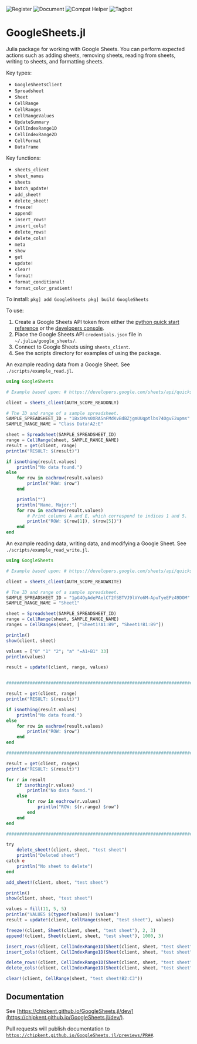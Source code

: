 <!-- ![Test](https://github.com/chipkent/GoogleSheets.jl/actions/workflows/test.yml/badge.svg) -->
![Register](https://github.com/chipkent/GoogleSheets.jl/actions/workflows/register.yml/badge.svg)
![Document](https://github.com/chipkent/GoogleSheets.jl/actions/workflows/document.yml/badge.svg)
![Compat Helper](https://github.com/chipkent/GoogleSheets.jl/actions/workflows/compathelper.yml/badge.svg)
![Tagbot](https://github.com/chipkent/GoogleSheets.jl/actions/workflows/tagbot.yml/badge.svg)

# GoogleSheets.jl

Julia package for working with Google Sheets.  You can perform expected actions such as adding sheets,
removing sheets, reading from sheets, writing to sheets, and formatting sheets.

Key types:
* `GoogleSheetsClient`
* `Spreadsheet`
* `Sheet`
* `CellRange`
* `CellRanges`
* `CellRangeValues`
* `UpdateSummary`
* `CellIndexRange1D`
* `CellIndexRange2D`
* `CellFormat`
* `DataFrame`

Key functions:
* `sheets_client`
* `sheet_names`
* `sheets`
* `batch_update!`
* `add_sheet!`
* `delete_sheet!`
* `freeze!`
* `append!`
* `insert_rows!`
* `insert_cols!`
* `delete_rows!`
* `delete_cols!`
* `meta`
* `show`
* `get`
* `update!`
* `clear!`
* `format!`
* `format_conditional!`
* `format_color_gradient!`

To install:
    ```
    pkg] add GoogleSheets
    pkg] build GoogleSheets
    ```

To use:
1. Create a Google Sheets API token from either the [python quick start reference](https://developers.google.com/sheets/api/quickstart/python) or the [developers console](https://console.developers.google.com/apis/credentials).
2. Place the Google Sheets API `credentials.json` file in `~/.julia/google_sheets/`.
3. Connect to Google Sheets using `sheets_client`.
4. See the scripts directory for examples of using the package.

An example reading data from a Google Sheet.  See `./scripts/example_read.jl`.

```julia
using GoogleSheets

# Example based upon: # https://developers.google.com/sheets/api/quickstart/python

client = sheets_client(AUTH_SCOPE_READONLY)

# The ID and range of a sample spreadsheet.
SAMPLE_SPREADSHEET_ID = "1BxiMVs0XRA5nFMdKvBdBZjgmUUqptlbs74OgvE2upms"
SAMPLE_RANGE_NAME = "Class Data!A2:E"

sheet = Spreadsheet(SAMPLE_SPREADSHEET_ID)
range = CellRange(sheet, SAMPLE_RANGE_NAME)
result = get(client, range)
println("RESULT: $(result)")

if isnothing(result.values)
    println("No data found.")
else
    for row in eachrow(result.values)
        println("ROW: $row")
    end

    println("")
    println("Name, Major:")
    for row in eachrow(result.values)
        # Print columns A and E, which correspond to indices 1 and 5.
        println("ROW: $(row[1]), $(row[5])")
    end
end
```

An example reading data, writing data, and modifying a Google Sheet.  See `./scripts/example_read_write.jl`.

```julia
using GoogleSheets

# Example based upon: # https://developers.google.com/sheets/api/quickstart/python

client = sheets_client(AUTH_SCOPE_READWRITE)

# The ID and range of a sample spreadsheet.
SAMPLE_SPREADSHEET_ID = "1pG4OyAdePAelCT2fSBTVJ9lVYo6M-ApuTyeEPz49DOM"
SAMPLE_RANGE_NAME = "Sheet1"

sheet = Spreadsheet(SAMPLE_SPREADSHEET_ID)
range = CellRange(sheet, SAMPLE_RANGE_NAME)
ranges = CellRanges(sheet, ["Sheet1!A1:B9", "Sheet1!B1:B9"])

println()
show(client, sheet)

values = ["0" "1" "2"; "a" "=A1+B1" 33]
println(values)

result = update!(client, range, values)


################################################################################

result = get(client, range)
println("RESULT: $(result)")

if isnothing(result.values)
    println("No data found.")
else
    for row in eachrow(result.values)
        println("ROW: $row")
    end
end

################################################################################

result = get(client, ranges)
println("RESULT: $(result)")

for r in result
    if isnothing(r.values)
        println("No data found.")
    else
        for row in eachrow(r.values)
            println("ROW: $(r.range) $row")
        end
    end
end

################################################################################

try
    delete_sheet!(client, sheet, "test sheet")
    println("Deleted sheet")
catch e
    println("No sheet to delete")
end

add_sheet!(client, sheet, "test sheet")

println()
show(client, sheet, "test sheet")

values = fill(11, 5, 5)
println("VALUES $(typeof(values)) $values")
result = update!(client, CellRange(sheet, "test sheet"), values)

freeze!(client, Sheet(client, sheet, "test sheet"), 2, 3)
append!(client, Sheet(client, sheet, "test sheet"), 1000, 3)

insert_rows!(client, CellIndexRange1D(Sheet(client, sheet, "test sheet"), 2, 3))
insert_cols!(client, CellIndexRange1D(Sheet(client, sheet, "test sheet"), 2, 3))

delete_rows!(client, CellIndexRange1D(Sheet(client, sheet, "test sheet"), 2, 3))
delete_cols!(client, CellIndexRange1D(Sheet(client, sheet, "test sheet"), 2, 3))

clear!(client, CellRange(sheet, "test sheet!B2:C3"))
```

## Documentation

See [https://chipkent.github.io/GoogleSheets.jl/dev/](https://chipkent.github.io/GoogleSheets.jl/dev/).

Pull requests will publish documentation to <code>https://chipkent.github.io/GoogleSheets.jl/previews/PR##</code>.